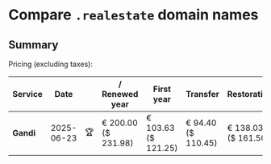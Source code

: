 # Compare `.realestate` domain names

## Summary

Pricing (excluding taxes):

| Service | Date |  | / Renewed year | First year | Transfer | Restoration |
|--|--|--|--|--|--|--|
| **Gandi** | 2025-06-23 | 🏆 | € 200.00<br>($ 231.98) | € 103.63<br>($ 121.25) | € 94.40<br>($ 110.45) | € 138.03<br>($ 161.50) |
